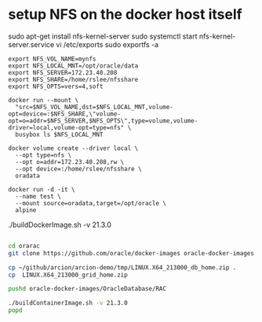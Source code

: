 

# setup NFS on the docker host itself

sudo apt-get install nfs-kernel-server
sudo systemctl start nfs-kernel-server.service
vi /etc/exports
sudo exportfs -a


```
export NFS_VOL_NAME=mynfs
export NFS_LOCAL_MNT=/opt/oracle/data
export NFS_SERVER=172.23.40.208
export NFS_SHARE=/home/rslee/nfsshare
export NFS_OPTS=vers=4,soft

docker run --mount \
  "src=$NFS_VOL_NAME,dst=$NFS_LOCAL_MNT,volume-opt=device=:$NFS_SHARE,\"volume-opt=o=addr=$NFS_SERVER,$NFS_OPTS\",type=volume,volume-driver=local,volume-opt=type=nfs" \
  busybox ls $NFS_LOCAL_MNT
```  

```
docker volume create --driver local \
  --opt type=nfs \
  --opt o=addr=172.23.40.208,rw \
  --opt device=:/home/rslee/nfsshare \
  oradata
```

```
docker run -d -it \
  --name test \
  --mount source=oradata,target=/opt/oracle \
  alpine
```  

./buildDockerImage.sh -v 21.3.0

```bash

cd orarac
git clone https://github.com/oracle/docker-images oracle-docker-images

cp ~/github/arcion/arcion-demo/tmp/LINUX.X64_213000_db_home.zip .
cp  LINUX.X64_213000_grid_home.zip

pushd oracle-docker-images/OracleDatabase/RAC 

./buildContainerImage.sh -v 21.3.0
popd

```
